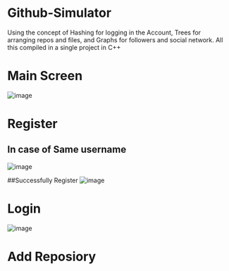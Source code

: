 # Github-Simulator
Using the concept of Hashing for logging in the Account, Trees for arranging repos and files, and Graphs for followers and social network. All this compiled in a single project in C++

# Main Screen

![image](https://github.com/fakiha214/Github-Simulator/assets/169288741/1f5a7611-d801-433b-84c4-5c4f0bca90b3)

# Register
## In case of Same username
![image](https://github.com/fakiha214/Github-Simulator/assets/169288741/04ae1f90-ba07-4dd2-bb4d-617ec471d02c)

##Successfully Register
![image](https://github.com/fakiha214/Github-Simulator/assets/169288741/ddfc4056-05de-4a8d-90d4-acdc7b69f21d)


# Login
![image](https://github.com/fakiha214/Github-Simulator/assets/169288741/e9edb5a4-e76a-4446-a4de-21e66fbc9fe4)

# Add Reposiory
